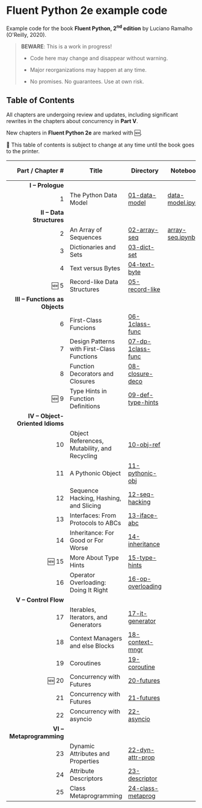 # Fluent Python 2e example code

Example code for the book **Fluent Python, 2<sup>nd</sup> edition** by Luciano Ramalho (O'Reilly, 2020).

> **BEWARE**: This is a work in progress!
>
> * Code here may change and disappear without warning.
>
> * Major reorganizations may happen at any time.
>
> * No promises. No guarantees. Use at own risk.

## Table of Contents

All chapters are undergoing review and updates, including significant rewrites in the chapters about concurrency in **Part V**.

New chapters in **Fluent Python 2e** are marked with 🆕.

🚨 This table of contents is subject to change at any time until the book goes to the printer. 

Part / Chapter #|Title|Directory|Notebook|1<sup>st</sup> ed. Chapter&nbsp;#
---:|---|---|---|:---:
**I – Prologue**|
1|The Python Data Model|[01-data-model](01-data-model)|[data-model.ipynb](01-data-model/data-model.ipynb)|1
**II – Data Structures**|
2|An Array of Sequences|[02-array-seq](02-array-seq)|[array-seq.ipynb](02-array-seq/array-seq.ipynb)|2
3|Dictionaries and Sets|[03-dict-set](03-dict-set)||3
4|Text versus Bytes|[04-text-byte](04-text-byte)||4
🆕 5|Record-like Data Structures|[05-record-like](05-record-like)||–
**III – Functions as Objects**|
6|First-Class Funcions|[06-1class-func](06-1class-func)||5
7|Design Patterns with First-Class Functions|[07-dp-1class-func](07-dp-1class-func)||6
8|Function Decorators and Closures|[08-closure-deco](08-closure-deco)||7
🆕 9|Type Hints in Function Definitions|[09-def-type-hints](09-def-type-hints)||–
**IV – Object-Oriented Idioms**|
10|Object References, Mutability, and Recycling|[10-obj-ref](10-obj-ref)||8
11|A Pythonic Object|[11-pythonic-obj](11-pythonic-obj)||9
12|Sequence Hacking, Hashing, and Slicing|[12-seq-hacking](12-seq-hacking)||10
13|Interfaces: From Protocols to ABCs|[13-iface-abc](13-iface-abc)||11
14|Inheritance: For Good or For Worse|[14-inheritance](14-inheritance)||12
🆕 15|More About Type Hints|[15-type-hints](15-type-hints)||–
16|Operator Overloading: Doing It Right|[16-op-overloading](16-op-overloading)||13
**V – Control Flow**|
17|Iterables, Iterators, and Generators|[17-it-generator](17-it-generator)||14
18|Context Managers and else Blocks|[18-context-mngr](18-context-mngr)||15
19|Coroutines|[19-coroutine](19-coroutine)||16
🆕 20|Concurrency with Futures|[20-futures](20-futures)||-
21|Concurrency with Futures|[21-futures](21-futures)||17
22|Concurrency with asyncio|[22-asyncio](22-asyncio)||18
**VI – Metaprogramming**|
23|Dynamic Attributes and Properties|[22-dyn-attr-prop](22-dyn-attr-prop)||19
24|Attribute Descriptors|[23-descriptor](23-descriptor)||20
25|Class Metaprogramming|[24-class-metaprog](24-class-metaprog)||21
